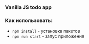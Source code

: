 ### Vanilla JS todo app

### Как использовать:

- `npm install` - установка пакетов
- `npm run start` - запус приложения

